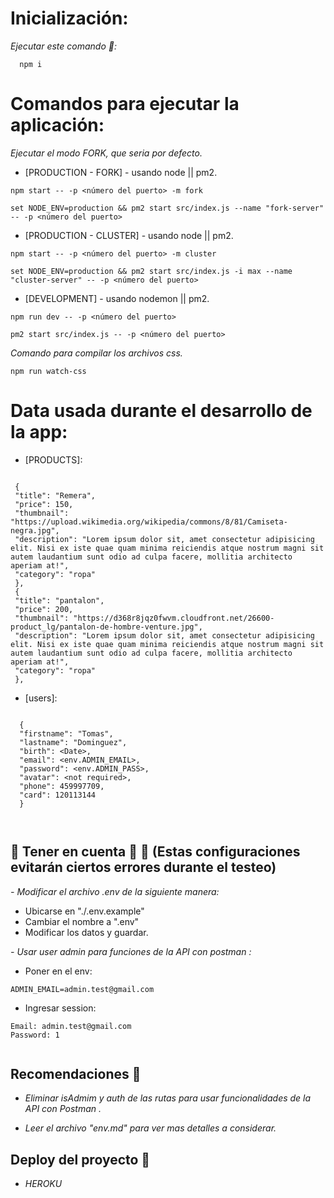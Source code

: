 # Inicialización:

_Ejecutar este comando 🚀:_

```
  npm i
```

# Comandos para ejecutar la aplicación:

_Ejecutar el modo FORK, que seria por defecto._

- [PRODUCTION - FORK] - usando node || pm2.

```
npm start -- -p <número del puerto> -m fork
```

```
set NODE_ENV=production && pm2 start src/index.js --name "fork-server" -- -p <número del puerto>
```

- [PRODUCTION - CLUSTER] - usando node || pm2.

```
npm start -- -p <número del puerto> -m cluster
```

```
set NODE_ENV=production && pm2 start src/index.js -i max --name "cluster-server" -- -p <número del puerto>
```

- [DEVELOPMENT] - usando nodemon || pm2.

```
npm run dev -- -p <número del puerto>
```

```
pm2 start src/index.js -- -p <número del puerto>
```

_Comando para compilar los archivos css._

```
npm run watch-css
```

# Data usada durante el desarrollo de la app:

- [PRODUCTS]:

```

 {
 "title": "Remera",
 "price": 150,
 "thumbnail": "https://upload.wikimedia.org/wikipedia/commons/8/81/Camiseta-negra.jpg",
 "description": "Lorem ipsum dolor sit, amet consectetur adipisicing elit. Nisi ex iste quae quam minima reiciendis atque nostrum magni sit autem laudantium sunt odio ad culpa facere, mollitia architecto aperiam at!",
 "category": "ropa"
 },
 {
 "title": "pantalon",
 "price": 200,
 "thumbnail": "https://d368r8jqz0fwvm.cloudfront.net/26600-product_lg/pantalon-de-hombre-venture.jpg",
 "description": "Lorem ipsum dolor sit, amet consectetur adipisicing elit. Nisi ex iste quae quam minima reiciendis atque nostrum magni sit autem laudantium sunt odio ad culpa facere, mollitia architecto aperiam at!",
 "category": "ropa"
 },

```

- [users]:

```

  {
  "firstname": "Tomas",
  "lastname": "Dominguez",
  "birth": <Date>,
  "email": <env.ADMIN_EMAIL>,
  "password": <env.ADMIN_PASS>,
  "avatar": <not required>,
  "phone": 459997709,
  "card": 120113144
  }



```

## **🚨 Tener en cuenta 🚨 📢** (Estas configuraciones evitarán ciertos errores durante el testeo)

_- Modificar el archivo .env de la siguiente manera:_

- Ubicarse en "./.env.example"
- Cambiar el nombre a ".env"
- Modificar los datos y guardar.

_- Usar user admin para funciones de la API con postman :_

- Poner en el env:

```
ADMIN_EMAIL=admin.test@gmail.com

```

- Ingresar session:

```
Email: admin.test@gmail.com
Password: 1


```

## **Recomendaciones 💬**

- _Eliminar isAdmim y auth de las rutas para usar funcionalidades de la API con Postman ._

- _Leer el archivo "env.md" para ver mas detalles a considerar._

## **Deploy del proyecto 🚀**

- _HEROKU_
